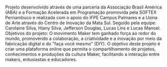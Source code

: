 Projeto desenvolvido através de uma parceria da Associação Brasil América (ABA) e a Formação Acelerada em Programação promovida pela SOFTEX Pernambuco e realizada com o apoio do IFPE Campus Palmares e a Usina de Arte através do Centro de Inovação da Mata Sul.
Seguido pela equipe: Carolaine Silva, Hiany Silva, Jefferson Douglas, Lucas Lins e Lucas Manoel.
Objetivos do projeto: O movimento Maker tem ganhado força ao redor do mundo, promovendo a colaboração, a criatividade e a inovação por meio da fabricação digital e do "faça você mesmo" (DIY). O objetivo deste projeto é criar uma plataforma online que permita o compartilhamento de projetos, conhecimentos e produções da cultura Maker, facilitando a interação entre makers, entusiastas e educadores.
